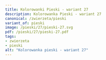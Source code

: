 ```yaml
---
title: Kolorowanki Pieski - wariant 27
description: Kolorowanka Pieski - wariant 27
canonical: /zwierzeta/pieski
variant_of: pieski
image: /pieski/27/pieski-27.svg
pdf: /pieski/27/pieski-27.pdf
tags:
- zwierzeta
- pieski
alt: "Kolorowanka pieski - wariant 27"
---
```

